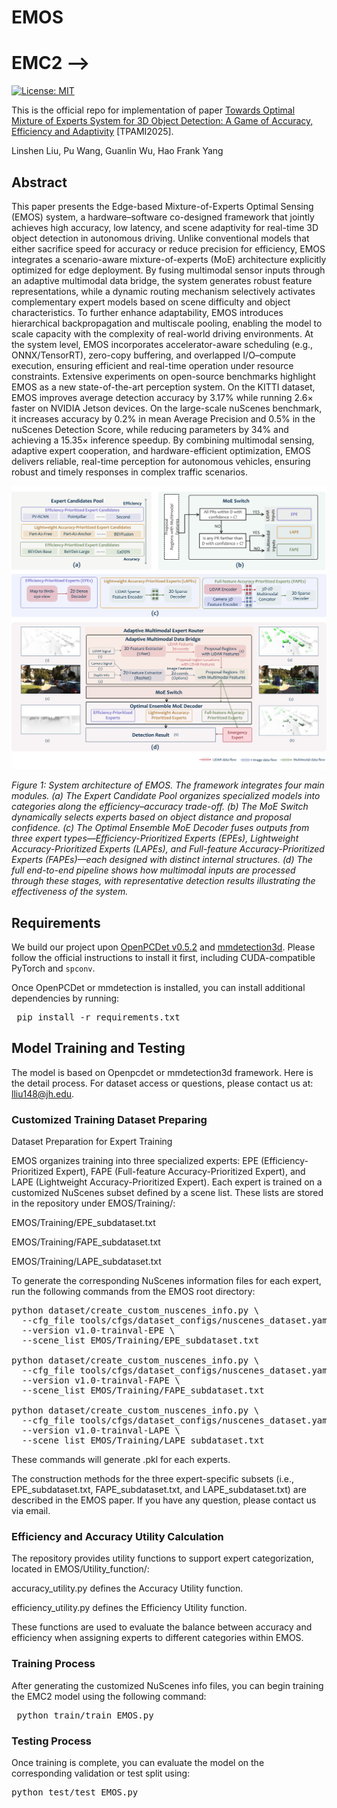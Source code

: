 # EMOS
<!-- Repository for the TPAMI paper.
<!-- 1 -->
# EMC2 -->
[![License: MIT](https://img.shields.io/badge/License-MIT-green.svg)](https://opensource.org/licenses/MIT)

This is the official repo for implementation of paper [Towards Optimal Mixture of Experts System for 3D Object Detection: A Game of Accuracy, Efficiency and Adaptivity](https://arxiv.org/abs/2507.04123) [TPAMI2025].

Linshen Liu, Pu Wang, Guanlin Wu, Hao Frank Yang

<!-- 2 abstract  --> 
## Abstract
<!-- This paper presents Edge-based Mixture of Experts (MoE) Collaborative Computing (EMC2), an optimal computing system designed for autonomous vehicles (AVs) that simultaneously achieves low-latency and high-accuracy 3D object detection. Unlike conventional approaches, EMC2 incorporates a scenario-aware MoE architecture specifically optimized for edge platforms. By effectively fusing LiDAR and camera data, the system leverages the complementary strengths of sparse 3D point clouds and dense 2D images to generate robust multimodal representations. To enable this, EMC2 employs an adaptive multimodal data bridge that performs multi-scale preprocessing on sensor inputs, followed by a scenario-aware routing mechanism that dynamically dispatches features to dedicated expert models based on object visibility and distance. In addition, EMC2 integrates joint hardware-software optimizations, including hardware resource utilization optimization and computational graph simplification, to ensure efficient and real-time inference on resource-constrained edge devices. Experiments on open-source benchmarks clearly show the EMC2 advancements as a end-to-end system. On the KITTI dataset, it achieves an average accuracy improvement of 3.58% and a 159.06% inference speedup compared to 15 baseline methods on Jetson platforms, with similar performance gains on the nuScenes dataset, highlighting its capability to advance reliable, real-time 3D object detection tasks for AVs. The overall architecture of EMC2 is illustrated in Figure 1.


Autonomous vehicles, open-world robots, and other automated systems rely on accurate, efficient perception modules for real-time object detection. Although high-precision models improve reliability, their processing time and computational overhead can hinder real-time performance and raise safety concerns. This paper introduces an Edge-based Mixture-of-Experts Optimal Sensing (EMOS) System that addresses the challenge of co-achieving accuracy, latency and scene adaptivity, further demonstrated in the open-world autonomous driving scenarios. Algorithmically, EMOS fuses multimodal sensor streams via an Adaptive Multimodal Data Bridge and uses a scenario-aware MoE switch to activate only a complementary set of specialized experts as needed. The proposed hierarchical backpropagation and a multiscale pooling layer let model capacity scale with real-world demand complexity. System-wise, an edge-optimized runtime with accelerator-aware scheduling (e.g., ONNX/TensorRT), zero-copy buffering, and overlapped I/O–compute enforces explicit latency/accuracy budgets across diverse driving conditions. Experimental results establish \textsc{EMOS} as the new state of the art: on KITTI, it increases average AP by 3.17\% while running $2.6\times$ faster on Nvidia Jetson. On nuScenes, it improves accuracy by 0.2\% mAP and 0.5\% NDS, with 34\% fewer parameters and a $15.35 times Nvidia Jetson speedup. Leveraging multimodal data and intelligent experts cooperation, EMOS delivers accurate, efficient and edge-adaptive perception system for autonomous vehicles, thereby ensuring robust, timely responses in real-world scenarios. -->

This paper presents the Edge-based Mixture-of-Experts Optimal Sensing (EMOS) system, a hardware–software co-designed framework that jointly achieves high accuracy, low latency, and scene adaptivity for real-time 3D object detection in autonomous driving. Unlike conventional models that either sacrifice speed for accuracy or reduce precision for efficiency, EMOS integrates a scenario-aware mixture-of-experts (MoE) architecture explicitly optimized for edge deployment. By fusing multimodal sensor inputs through an adaptive multimodal data bridge, the system generates robust feature representations, while a dynamic routing mechanism selectively activates complementary expert models based on scene difficulty and object characteristics. To further enhance adaptability, EMOS introduces hierarchical backpropagation and multiscale pooling, enabling the model to scale capacity with the complexity of real-world driving environments. At the system level, EMOS incorporates accelerator-aware scheduling (e.g., ONNX/TensorRT), zero-copy buffering, and overlapped I/O–compute execution, ensuring efficient and real-time operation under resource constraints. Extensive experiments on open-source benchmarks highlight EMOS as a new state-of-the-art perception system. On the KITTI dataset, EMOS improves average detection accuracy by 3.17% while running 2.6× faster on NVIDIA Jetson devices. On the large-scale nuScenes benchmark, it increases accuracy by 0.2% in mean Average Precision and 0.5% in the nuScenes Detection Score, while reducing parameters by 34% and achieving a 15.35× inference speedup. By combining multimodal sensing, adaptive expert cooperation, and hardware-efficient optimization, EMOS delivers reliable, real-time perception for autonomous vehicles, ensuring robust and timely responses in complex traffic scenarios.

<!-- 3 here is the figure  -->  
<!-- ![avatar](framework.png)
*Figure 1: The architecture of our proposed model framework.* -->
<!-- <p align="center">
  <img src="framework.png" width="800"/>
  <br/>
  <em>Figure 1: System architecture of EMC2. The central row shows the overall data flow, while the top and bottom illustrate key modules. EMC2 consists of five main components: an Adaptive Multimodal Data Bridge (AMDB) for preprocessing multimodal inputs; a Scenario-Adaptive Dispatcher that selects experts based on contextual cues; and three specialized experts—Latency-Prioritized, Versatile Efficiency, and Accuracy-Prioritized—each optimized for different real-time requirements. An Emergency Expert API handles hazardous or unseen cases.</em>
</p> -->

<p align="center">
  <img src="framework.png" width="800"/>
</p>

<!-- *Figure 1: System architecture of EMC2. The central row shows the overall data flow, while the top and bottom illustrate key modules. EMC2 consists of five main components: an Adaptive Multimodal Data Bridge (AMDB) for preprocessing multimodal inputs; a Scenario-Adaptive Dispatcher that selects experts based on contextual cues; and three specialized experts—Latency-Prioritized, Versatile Efficiency, and Accuracy-Prioritized—each optimized for different real-time requirements. An Emergency Expert API handles hazardous or unseen cases.* -->

*Figure 1: System architecture of EMOS. The framework integrates four main modules. (a) The Expert Candidate Pool organizes specialized models into categories along the efficiency–accuracy trade-off. (b) The MoE Switch dynamically selects experts based on object distance and proposal confidence. (c) The Optimal Ensemble MoE Decoder fuses outputs from three expert types—Efficiency-Prioritized Experts (EPEs), Lightweight Accuracy-Prioritized Experts (LAPEs), and Full-feature Accuracy-Prioritized Experts (FAPEs)—each designed with distinct internal structures. (d) The full end-to-end pipeline shows how multimodal inputs are processed through these stages, with representative detection results illustrating the effectiveness of the system.*


<!-- 4 here is the installation requirement  -->   
<!-- ## Requirements -->
<!-- Requirements are provided in ``requirements.txt``. -->
<!-- 🛠️  -->

## Requirements

We build our project upon [OpenPCDet v0.5.2](https://github.com/open-mmlab/OpenPCDet) and [mmdetection3d](https://github.com/open-mmlab/mmdetection3d). Please follow the official instructions to install it first, including CUDA-compatible PyTorch and `spconv`.

Once OpenPCDet or mmdetection is installed, you can install additional dependencies by running:

<!-- ```bash
pip install -r requirements.txt -->
<pre> pip install -r requirements.txt </pre>


<!-- 5 here is training and installation code  -->   
## Model Training and Testing
The model is based on Openpcdet or mmdetection3d framework. Here is the detail process. For dataset access or questions, please contact us at: lliu148@jh.edu.
### Customized Training Dataset Preparing

Dataset Preparation for Expert Training

EMOS organizes training into three specialized experts: EPE (Efficiency-Prioritized Expert), FAPE (Full-feature Accuracy-Prioritized Expert), and LAPE (Lightweight Accuracy-Prioritized Expert).
Each expert is trained on a customized NuScenes subset defined by a scene list. These lists are stored in the repository under EMOS/Training/:

EMOS/Training/EPE_subdataset.txt

EMOS/Training/FAPE_subdataset.txt

EMOS/Training/LAPE_subdataset.txt

To generate the corresponding NuScenes information files for each expert, run the following commands from the EMOS root directory:

<pre>
python dataset/create_custom_nuscenes_info.py \
  --cfg_file tools/cfgs/dataset_configs/nuscenes_dataset.yaml \
  --version v1.0-trainval-EPE \
  --scene_list EMOS/Training/EPE_subdataset.txt

python dataset/create_custom_nuscenes_info.py \
  --cfg_file tools/cfgs/dataset_configs/nuscenes_dataset.yaml \
  --version v1.0-trainval-FAPE \
  --scene_list EMOS/Training/FAPE_subdataset.txt

python dataset/create_custom_nuscenes_info.py \
  --cfg_file tools/cfgs/dataset_configs/nuscenes_dataset.yaml \
  --version v1.0-trainval-LAPE \
  --scene_list EMOS/Training/LAPE_subdataset.txt
</pre>

These commands will generate .pkl for each experts. 

The construction methods for the three expert-specific subsets (i.e., EPE_subdataset.txt, FAPE_subdataset.txt, and LAPE_subdataset.txt) are described in the EMOS paper. If you have any question, please contact us via email.

### Efficiency and Accuracy Utility Calculation 
<!-- The utility functions used for expert categorization are provided in the repository under EMOS/Utility_function/. Specifically:

accuracy_utility.py: defines the Accuracy Utility function.

efficiency_utility.py: defines the Efficiency Utility function.

These functions are used to quantify the accuracy–efficiency trade-off when organizing experts into different categories within EMOS. -->

The repository provides utility functions to support expert categorization, located in EMOS/Utility_function/:

accuracy_utility.py defines the Accuracy Utility function.

efficiency_utility.py defines the Efficiency Utility function.

These functions are used to evaluate the balance between accuracy and efficiency when assigning experts to different categories within EMOS.

### Training Process
After generating the customized NuScenes info files, you can begin training the EMC2 model using the following command:
<pre> python train/train_EMOS.py </pre>

### Testing Process
Once training is complete, you can evaluate the model on the corresponding validation or test split using:
<pre>python test/test_EMOS.py</pre> 

<!-- You can later load them by updating the dataset INFO_PATH in the config file accordingly. -->

<!-- 5.1 Please Add the (1) installation process, (2)    -->   

<!-- ## Citation
If you find this useful, please cite the following paper:
```
@article{liu2025EMC2,
  title={Towards Accurate and Efficient 3D Object Detection for Autonomous Driving: A Mixture of Experts Computing System on Edge},
  author={Linshen Liu, Boyan Su, Junyue Jiang, Guanlin Wu, Cong Guo, Ceyu Xu, Hao Frank Yang},
  journal={arXiv preprint arXiv:2507.04123},
  year={2025}
}
``` -->
